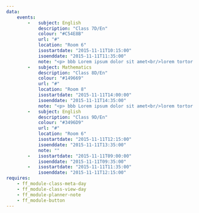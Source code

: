 ```yaml
---
data:
    events:
        -   subject: English
            description: "Class 7D/En"
            colour: "#C54E8B"
            url: "#"
            location: "Room 6"
            isostartdate: "2015-11-11T10:15:00"
            isoenddate: "2015-11-11T11:35:00"
            note: "<p> bbb Lorem ipsum dolor sit amet<br/>lorem tortor consectetur metus</p>"
        -   subject: Mathematics
            description: "Class 8D/En"
            colour: "#149669"
            url: "#"
            location: "Room 8"
            isostartdate: "2015-11-11T14:00:00"
            isoenddate: "2015-11-11T14:35:00"
            note: "<p> bbb Lorem ipsum dolor sit amet<br/>lorem tortor consectetur metus</p><ul><li>Some list text</li><li>And more list text</li></ul>"
        -   subject: English
            description: "Class 9D/En"
            colour: "#3496D9"
            url: "#"
            location: "Room 6"
            isostartdate: "2015-11-11T12:15:00"
            isoenddate: "2015-11-11T13:35:00"
            note: ""
        -   isostartdate: "2015-11-11T09:00:00"
            isoenddate: "2015-11-11T09:35:00"
        -   isostartdate: "2015-11-11T11:35:00"
            isoenddate: "2015-11-11T12:15:00"
requires: 
    - ff_module-class-meta-day
    - ff_module-class-view-day
    - ff_module-planner-note
    - ff_module-button
---
```


